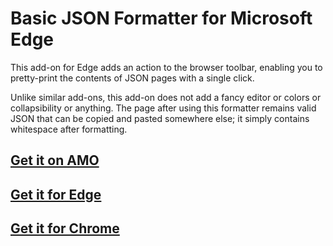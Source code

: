 # Basic JSON Formatter for Microsoft Edge

This add-on for Edge adds an action to the browser toolbar, enabling you to pretty-print the contents of JSON pages with a single click.

Unlike similar add-ons, this add-on does not add a fancy editor or colors or collapsibility or anything. The page after using this
formatter remains valid JSON that can be copied and pasted somewhere else; it simply contains whitespace after formatting.

## [Get it on AMO](https://addons.mozilla.org/en-US/firefox/addon/basic-json-formatter/)
## [Get it for Edge](https://microsoftedge.microsoft.com/addons/detail/basic-json-formatter/hkcopdcafefefofahbfkpngjfoijpcgi)
## [Get it for Chrome](https://chrome.google.com/webstore/detail/basic-json-formatter/ceomfncodjlgpdebgjlbpcibgbcolfln)
